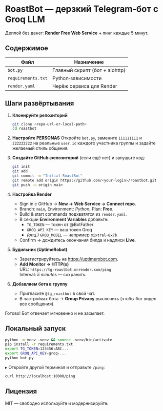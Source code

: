 # RoastBot — дерзкий Telegram‑бот с Groq LLM

Деплой без денег: **Render Free Web Service** + пинг каждые 5 минут.

## Содержимое

| Файл            | Назначение                        |
|-----------------|-----------------------------------|
| `bot.py`        | Главный скрипт (бот + aiohttp)    |
| `requirements.txt` | Python‑зависимости            |
| `render.yaml`   | Черёж сервиса для Render          |

## Шаги развёртывания

1. **Клонируйте репозиторий**
   ```bash
   git clone <repo-url-or-local-path>
   cd roastbot
   ```

2. **Настройте PERSONAS**
   Откройте `bot.py`, замените `111111111` и `222222222` на реальные `user.id`
   каждого участника группы и задайте желаемый стиль общения.

3. **Создайте GitHub‑репозиторий** (если ещё нет) и запушьте код:
   ```bash
   git init
   git add .
   git commit -m "Initial RoastBot"
   git remote add origin https://github.com/<your-login>/roastbot.git
   git push -u origin main
   ```

4. **Настройка Render**
   * Sign in с GitHub → **New → Web Service → Connect repo**.
   * Branch: `main`, Environment: *Python*, Plan: **Free**.
   * Build & start commands подхватятся из `render.yaml`.
   * В секции **Environment Variables** добавьте:
     - `TG_TOKEN` — токен от @BotFather  
     - `GROQ_API_KEY` — ваш токен Groq  
     - *(опц.)* `GROQ_MODEL` — например `mixtral-8x7b`
   * Confirm → дождитесь окончания билда и надписи **Live**.

5. **Будильник (UptimeRobot)**
   * Зарегистрируйтесь на <https://uptimerobot.com>.
   * **Add Monitor → HTTP(s)**  
     URL: `https://tg-roastbot.onrender.com/ping`  
     Interval: *5 minutes* — сохранить.

6. **Добавляем бота в группу**
   * Пригласите `@tg_roastbot` в свой чат.
   * В настройках бота → **Group Privacy** выключить (чтобы бот видел все сообщения).

Готово! Бот отвечает мгновенно и не засыпает.

## Локальный запуск

```bash
python -m venv .venv && source .venv/bin/activate
pip install -r requirements.txt
export TG_TOKEN=123456:ABC...
export GROQ_API_KEY=groq-...
python bot.py
```

▸ Откройте другой терминал и отправьте `/ping`:
```bash
curl http://localhost:10000/ping
```

## Лицензия

MIT — свободно используйте и модернизируйте.
